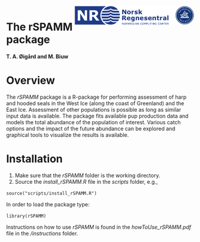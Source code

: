 <img src="instructions/figures/Logos.png" align="right" height="50px"/>

# The rSPAMM package

#### T. A. Øigård and M. Biuw

# Overview
The *rSPAMM* package is a R-package for performing assessment of harp and hooded seals in the West Ice (along the coast of Greenland) and the East Ice. Assessment of other populations is possible as long as similar input data is available. The package fits available pup production data and models the total abundance of the population of interest. Various catch options and the impact of the future abundance can be explored and graphical tools to visualize the results is available. 



# Installation

1. Make sure that the *rSPAMM* folder is the working directory.
2. Source the *install_rSPAMM.R* file in the *scripts* folder, e.g.,


```{r}
source("scripts/install_rSPAMM.R")
```


In order to load the package type:
```{r}
library(rSPAMM)
```

Instructions on how to use *rSPAMM* is found in the *howToUse_rSPAMM.pdf* file in the */instructions* folder.

